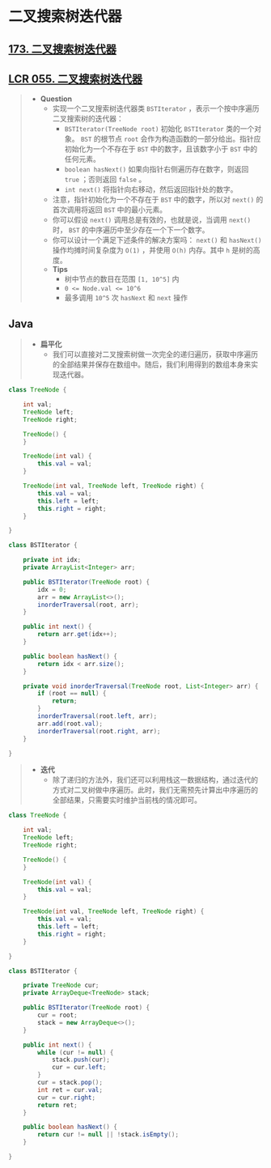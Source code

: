 # 二叉搜索树迭代器

## [173. 二叉搜索树迭代器](https://leetcode.cn/problems/binary-search-tree-iterator/)

## [LCR 055. 二叉搜索树迭代器](https://leetcode.cn/problems/kTOapQ/)

> - **Question**
>   - 实现一个二叉搜索树迭代器类 `BSTIterator` ，表示一个按中序遍历二叉搜索树的迭代器：
>     - `BSTIterator(TreeNode root)` 初始化 `BSTIterator` 类的一个对象。 `BST` 的根节点 `root` 会作为构造函数的一部分给出。指针应初始化为一个不存在于 `BST` 中的数字，且该数字小于 `BST` 中的任何元素。
>     - `boolean hasNext()` 如果向指针右侧遍历存在数字，则返回 `true` ；否则返回 `false` 。
>     - `int next()` 将指针向右移动，然后返回指针处的数字。
>   - 注意，指针初始化为一个不存在于 `BST` 中的数字，所以对 `next()` 的首次调用将返回 `BST` 中的最小元素。
>   - 你可以假设 `next()` 调用总是有效的，也就是说，当调用 `next()` 时， `BST` 的中序遍历中至少存在一个下一个数字。
>   - 你可以设计一个满足下述条件的解决方案吗： `next()` 和 `hasNext()` 操作均摊时间复杂度为 `O(1)` ，并使用 `O(h)` 内存。其中 `h` 是树的高度。
>   - **Tips**
>     - 树中节点的数目在范围 `[1, 10^5]` 内
>     - `0 <= Node.val <= 10^6`
>     - 最多调用 `10^5` 次 `hasNext` 和 `next` 操作

## Java

> - **扁平化**
>   - 我们可以直接对二叉搜索树做一次完全的递归遍历，获取中序遍历的全部结果并保存在数组中。随后，我们利用得到的数组本身来实现迭代器。

```java
class TreeNode {

    int val;
    TreeNode left;
    TreeNode right;

    TreeNode() {
    }

    TreeNode(int val) {
        this.val = val;
    }

    TreeNode(int val, TreeNode left, TreeNode right) {
        this.val = val;
        this.left = left;
        this.right = right;
    }

}

class BSTIterator {

    private int idx;
    private ArrayList<Integer> arr;

    public BSTIterator(TreeNode root) {
        idx = 0;
        arr = new ArrayList<>();
        inorderTraversal(root, arr);
    }

    public int next() {
        return arr.get(idx++);
    }

    public boolean hasNext() {
        return idx < arr.size();
    }

    private void inorderTraversal(TreeNode root, List<Integer> arr) {
        if (root == null) {
            return;
        }
        inorderTraversal(root.left, arr);
        arr.add(root.val);
        inorderTraversal(root.right, arr);
    }

}
```

> - **迭代**
>   - 除了递归的方法外，我们还可以利用栈这一数据结构，通过迭代的方式对二叉树做中序遍历。此时，我们无需预先计算出中序遍历的全部结果，只需要实时维护当前栈的情况即可。

```java
class TreeNode {

    int val;
    TreeNode left;
    TreeNode right;

    TreeNode() {
    }

    TreeNode(int val) {
        this.val = val;
    }

    TreeNode(int val, TreeNode left, TreeNode right) {
        this.val = val;
        this.left = left;
        this.right = right;
    }

}

class BSTIterator {

    private TreeNode cur;
    private ArrayDeque<TreeNode> stack;

    public BSTIterator(TreeNode root) {
        cur = root;
        stack = new ArrayDeque<>();
    }

    public int next() {
        while (cur != null) {
            stack.push(cur);
            cur = cur.left;
        }
        cur = stack.pop();
        int ret = cur.val;
        cur = cur.right;
        return ret;
    }

    public boolean hasNext() {
        return cur != null || !stack.isEmpty();
    }

}
```
